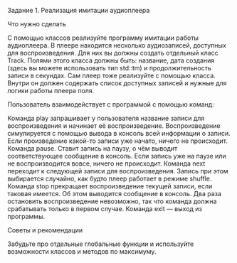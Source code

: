 Задание 1. Реализация имитации аудиоплеера

Что нужно сделать

С помощью классов реализуйте программу имитации работы аудиоплеера. В плеере
находится несколько аудиозаписей, доступных для воспроизведения. Для них вы должны
создать отдельный класс Track. Полями этого класса должны быть: название, дата
создания (здесь вы можете использовать тип std::tm) и продолжительность записи в
секундах.
Сам плеер тоже реализуйте с помощью класса. Внутри он должен содержать список
доступных записей и нужные для логики работы плеера поля.

Пользователь взаимодействует с программой с помощью команд:

Команда play запрашивает у пользователя название записи для воспроизведения и 
    начинает её воспроизведение. Воспроизведение симулируется с помощью вывода в 
    консоль всей информации о записи. Если произведение какой-то записи уже начато,
    ничего не происходит.
Команда pause. Ставит запись на паузу, о чём выводит соответствующее сообщение
    в консоль. Если запись уже на паузе или не воспроизводится вовсе, ничего не
    происходит.
Команда next переходит к следующей записи для воспроизведения. Запись при этом
    выбирается случайно, как будто плеер работает в режиме shuffle.
Команда stop прекращает воспроизведение текущей записи, если таковая имеется. Об
    этом выводится сообщение в консоль. Два раза остановить воспроизведение 
    невозможно, так что команда должна срабатывать только в первом случае.
Команда exit — выход из программы.


Советы и рекомендации

Забудьте про отдельные глобальные функции и используйте возможности классов и 
методов по максимуму.